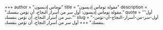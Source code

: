 +++
author = "توماس إديسون"
title = "مقولة توماس إديسون"
description = "مقولة توماس إديسون: أول سر من أسرار النجاح، أن تؤمن بنفسك."
quote = '''أول سر من أسرار النجاح، أن تؤمن بنفسك.'''
slug = "أول-سر-من-أسرار-النجاح-أن-تؤمن-بنفسك"
+++
أول سر من أسرار النجاح، أن تؤمن بنفسك.
